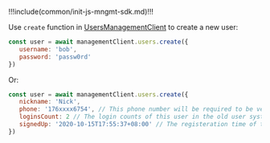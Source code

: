 !!!include(common/init-js-mngmt-sdk.md)!!!

Use `create` function in [UsersManagementClient](/docs/en/reference/sdk-for-java/management/UsersManagementClient.md) to create a new user:

```javascript
const user = await managementClient.users.create({
   username: 'bob',
   password: 'passw0rd'
})
```

Or:

```javascript
const user = await managementClient.users.create({
   nickname: 'Nick',
   phone: '176xxxx6754', // This phone number will be required to be verified because this account is created by the admin. You can use AuthenticationClient to verify it.
   loginsCount: 2 // The login counts of this user in the old user system.
   signedUp: '2020-10-15T17:55:37+08:00' // The registeration time of this user in the old user system.
})
```
